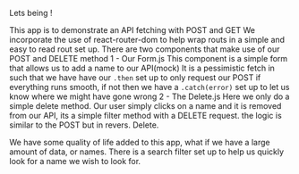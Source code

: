 Lets being !

This app is to demonstrate an API fetching with POST and GET
We incorporate the use of react-router-dom to help wrap routs in a simple and easy to read rout set up.
There are two components that make use of our POST and DELETE method
1 - Our Form.js 
  This component is a simple form that allows us to add a name to our API(mock) 
  It is a pessimistic fetch in such that we have have our ```.then``` set up to only request our POST if everything runs smooth, if not then we have a ```.catch(error)``` set up to let us know where we might have gone wrong
2 - The Delete.js 
  Here we only do a simple delete method. Our user simply clicks on a name and it is removed from our API, its a simple filter method with a DELETE request. the logic is similar to the POST but in revers. Delete.

We have some quality of life added to this app, what if we have a large amount of data, or names. There is a search filter set up to help us quickly look for a name we wish to look for.